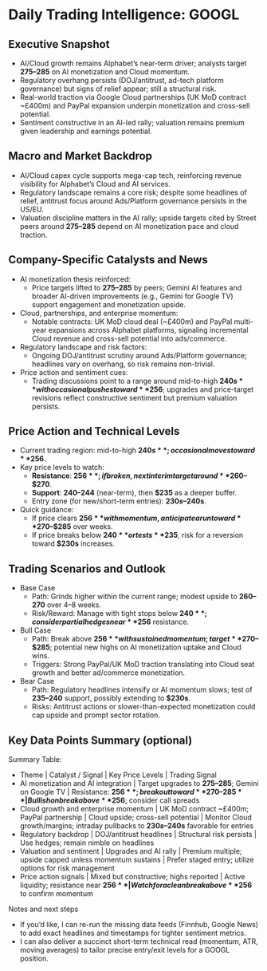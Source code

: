 # Daily Trading Intelligence: GOOGL

## Executive Snapshot
- AI/Cloud growth remains Alphabet’s near-term driver; analysts target **$275–$285** on AI monetization and Cloud momentum.  
- Regulatory overhang persists (DOJ/antitrust, ad-tech platform governance) but signs of relief appear; still a structural risk.  
- Real-world traction via Google Cloud partnerships (UK MoD contract ~£400m) and PayPal expansion underpin monetization and cross-sell potential.  
- Sentiment constructive in an AI-led rally; valuation remains premium given leadership and earnings potential.

## Macro and Market Backdrop
- AI/Cloud capex cycle supports mega-cap tech, reinforcing revenue visibility for Alphabet’s Cloud and AI services.  
- Regulatory landscape remains a core risk; despite some headlines of relief, antitrust focus around Ads/Platform governance persists in the US/EU.  
- Valuation discipline matters in the AI rally; upside targets cited by Street peers around **$275–$285** depend on AI monetization pace and cloud traction.

## Company-Specific Catalysts and News
- AI monetization thesis reinforced:
  - Price targets lifted to **$275–$285** by peers; Gemini AI features and broader AI-driven improvements (e.g., Gemini for Google TV) support engagement and monetization upside.
- Cloud, partnerships, and enterprise momentum:
  - Notable contracts: UK MoD cloud deal (~£400m) and PayPal multi-year expansions across Alphabet platforms, signaling incremental Cloud revenue and cross-sell potential into ads/commerce.
- Regulatory landscape and risk factors:
  - Ongoing DOJ/antitrust scrutiny around Ads/Platform governance; headlines vary on overhang, so risk remains non-trivial.
- Price action and sentiment cues:
  - Trading discussions point to a range around mid-to-high **$240s** with occasional pushes toward **$256**; upgrades and price-target revisions reflect constructive sentiment but premium valuation persists.

## Price Action and Technical Levels
- Current trading region: mid-to-high **$240s**; occasional moves toward **$256**.
- Key price levels to watch:
  - **Resistance**: **$256**; if broken, next interim target around **$260–$270**.
  - **Support**: **$240–$244** (near-term), then **$235** as a deeper buffer.
  - Entry zone (for new/short-term entries): **$230s–$240s**.
- Quick guidance:
  - If price clears **$256** with momentum, anticipate a run toward **$270–$285** over weeks.
  - If price breaks below **$240** or tests **$235**, risk for a reversion toward **$230s** increases.

## Trading Scenarios and Outlook
- Base Case
  - Path: Grinds higher within the current range; modest upside to **$260–$270** over 4–8 weeks.
  - Risk/Reward: Manage with tight stops below **$240**; consider partial hedges near **$256** resistance.
- Bull Case
  - Path: Break above **$256** with sustained momentum; target **$270–$285**; potential new highs on AI monetization uptake and Cloud wins.
  - Triggers: Strong PayPal/UK MoD traction translating into Cloud seat growth and better ad/commerce monetization.
- Bear Case
  - Path: Regulatory headlines intensify or AI momentum slows; test of **$235–$240** support, possibly extending to **$230s**.
  - Risks: Antitrust actions or slower-than-expected monetization could cap upside and prompt sector rotation.

## Key Data Points Summary (optional)
Summary Table:
- Theme | Catalyst / Signal | Key Price Levels | Trading Signal
- AI monetization and AI integration | Target upgrades to **$275–$285**; Gemini on Google TV | Resistance: **$256**; breakout toward **$270–$285** | Bullish on break above **$256**; consider call spreads
- Cloud growth and enterprise momentum | UK MoD contract ~£400m; PayPal partnership | Cloud upside; cross-sell potential | Monitor Cloud growth/margins; intraday pullbacks to **$230s–$240s** favorable for entries
- Regulatory backdrop | DOJ/antitrust headlines | Structural risk persists | Use hedges; remain nimble on headlines
- Valuation and sentiment | Upgrades and AI rally | Premium multiple; upside capped unless momentum sustains | Prefer staged entry; utilize options for risk management
- Price action signals | Mixed but constructive; highs reported | Active liquidity; resistance near **$256** | Watch for a clean break above **$256** to confirm momentum

Notes and next steps
- If you’d like, I can re-run the missing data feeds (Finnhub, Google News) to add exact headlines and timestamps for tighter sentiment metrics.
- I can also deliver a succinct short-term technical read (momentum, ATR, moving averages) to tailor precise entry/exit levels for a GOOGL position.